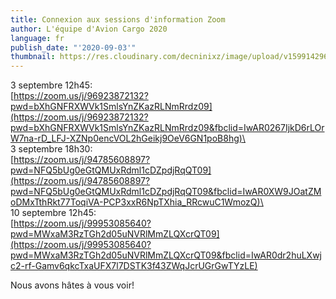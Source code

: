 ```yaml
---
title: Connexion aux sessions d'information Zoom
author: L'équipe d'Avion Cargo 2020
language: fr
publish_date: "'2020-09-03'"
thumbnail: https://res.cloudinary.com/decninixz/image/upload/v1599142960/03_Avion_Cargo_Pub_ge_%C3%BCnie_VF_n1zksr.jpg
---
```

3 septembre 12h45:\
[https://zoom.us/j/96923872132?pwd=bXhGNFRXWVk1SmlsYnZKazRLNmRrdz09](https://zoom.us/j/96923872132?pwd=bXhGNFRXWVk1SmlsYnZKazRLNmRrdz09&fbclid=IwAR0267IjkD6rLOrW7na-rD_LFJ-XZNp0encVOL2hGeikj9OeV6GN1poB8hg)\
\
3 septembre 18h30:\
[https://zoom.us/j/94785608897?pwd=NFQ5bUg0eGtQMUxRdml1cDZpdjRqQT09](https://zoom.us/j/94785608897?pwd=NFQ5bUg0eGtQMUxRdml1cDZpdjRqQT09&fbclid=IwAR0XW9JOatZMoDMxTthRkt77ToqiVA-PCP3xxR6NpTXhia_RRcwuC1WmozQ)\
\
10 septembre 12h45:\
[https://zoom.us/j/99953085640?pwd=MWxaM3RzTGh2d05uNVRlMmZLQXcrQT09](https://zoom.us/j/99953085640?pwd=MWxaM3RzTGh2d05uNVRlMmZLQXcrQT09&fbclid=IwAR0dr2huLXwjc2-rf-Gamv6qkcTxaUFX7l7DSTK3f43ZWqJcrUGrGwTYzLE)

Nous avons hâtes à vous voir!